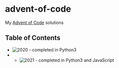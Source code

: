 # advent-of-code

My [Advent of Code](https://adventofcode.com/) solutions

## Table of Contents

* ![2020](./2020) - completed in Python3
* * ![2021](./2021) - completed in Python3 and JavaScript
